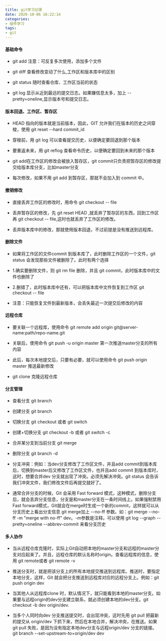 ```yaml
---
title: git学习记录
date: 2020-10-06 16:22:14
categories:
- 组件学习
tags:
- git
---
```


#### 基础命令

- git add <file> 注意：可反复多次使用，添加多个文件

- git diff 查看修改变动了什么,工作区和版本库中的区别

- git status 随时查看仓库、工作区当前的状态

- git log 显示从近到最远的提交日志。如果嫌信息太多，加上 --pretty=oneline,显示版本号和提交日志。

#### 版本回退、工作区、暂存区

- HEAD 指向的版本就是当前版本，因此，GIT 允许我们在版本的历史之间穿梭，使用 git reset --hard commit_id

- 穿梭前，用 git log 可以查看提交历史，以便确定要回退到那个版本

- 要重返未来，用 git reflog 查看命令历史，以便确定要回到未来的那个版本

- git add在工作区的修改会被放入暂存区，git commit只负责把暂存区的修改提交给版本库分支，比如master分支

- 每次修改，如果不用 git add 到暂存区，那就不会加入到 commit 中。

#### 撤销修改

- 直接丢弃工作区的修改时，用命令 git checkout -- file

- 丢弃暂存区的修改，先 git reset HEAD <file>,就丢弃了暂存区的东西，回到工作区再 git checkout -- file,这时也就丢弃了工作区的修改。

- 丢弃版本库中的修改，那就使用版本回退，不过前提是没有推送到远程库。

#### 删除文件

- 如果将工作区的文件commit 到版本库了，此时删除工作区的一个文件，git status 会发现那些文件被删除了。此时有两个选择

- 1.确实要删除文件，则 git rm file 删除，并且 git commit，此时版本库中的文件也删除了

- 2.删错了，此时版本库中还有，可以把版本库中文件恢复到工作区 git checkout -- file

- 注意：只能恢复文件到最新版本，会丢失最近一次提交后修改的内容

#### 远程仓库

- 要关联一个远程库，使用命令 git remote add origin git@server-name:path/repo-name.git

- 关联后，使用命令 git push -u origin master 第一次推送master分支的所有内容

- 此后，每次本地提交后，只要有必要，就可以使用命令 git push origin master 推送最新修改

- git clone 克隆远程仓库

#### 分支管理

- 查看分支 git branch

- 创建分支 git branch <name>

- 切换分支 git checkout <name> 或者 git switch <name>

- 创建+切换分支 git checkout -b <name> 或者 git switch -c <name>

- 合并某分支到当前分支 git merge <name>

- 删除分支 git branch -d <name>

- 分支冲突：例如：当dev分支修改了工作区文件，并且add commit到版本库后，切换到master后又修改了工作区文件，也并且add commit 到版本库时，这时，想要合并dev 分支就出现了冲突。必须先解决冲突。git status 会告诉我们冲突文件，我们修改文件后再提交就好了。

- 通常合并分支的时候，Git 会采用 Fast forward 模式，这种模式，删除分支后，就会丢弃分支信息，分支是和master分支在一条时间线上。如果强制禁用Fast forward模式，Git就会在merge时生成一个新的commit，这样就可以从分支历史上看出分支信息 git merge加上 --no-ff 参数。如：git merge --no-ff -m "merge with no-ff" dev。-m参数是注释。可以使用 git log --graph --pretty=oneline --abbrev-commit 来看分支历史

#### 多人协作

- 当从远程仓库克隆时，实际上Git自动把本地的master分支和远程的master分支对应起来了。并且，远程仓库的默认名称时origin。查看远程库的信息，使用 git remote或者 git remote -v

- 推送分支时，就是把该分支上的所有本地提交推送到远程库。推送时，要指定本地分支，这样，Git 就会把分支推送到远程库对应的远程分支上。例如：git push origin dev

- 当其他人从远程库clone 时，默认情况下，就只能看到本地的master分支。如果要与远程origin的dev分支建立联系，就必须创建本地的dev分支。git checkout -b dev origin/dev.

- 当多个人同时向dev 分支推送提交时，会出现冲突，这时先用 git pull 把最新的提交从 origin/dev 下抓下来，然后在本地合并，解决冲突，在推送。如果git pull 失败，是因为没有指定本地dev分支与远程origin/dev 分支的链接。git branch --set-upstream-to=origin/dev dev